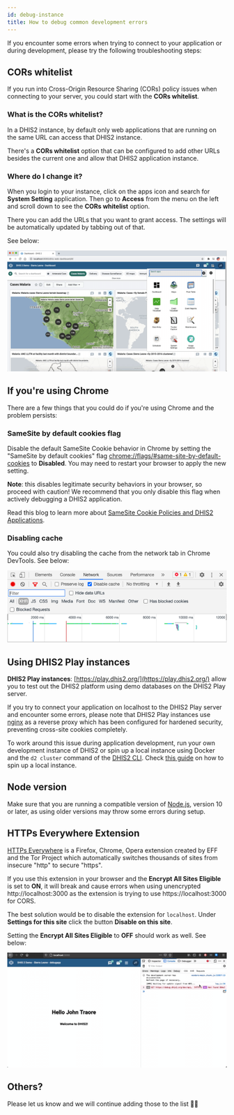 ```yaml
---
id: debug-instance
title: How to debug common development errors
---
```


If you encounter some errors when trying to connect to your application or during development, please try the following troubleshooting steps: 

##  CORs whitelist

If you run into Cross-Origin Resource Sharing (CORs) policy issues when connecting to your server, you could start with the **CORs whitelist**. 

### What is the CORs whitelist?

In a DHIS2 instance, by default only web applications that are running on the same URL can access that DHIS2 instance. 

There's a **CORs whitelist** option that can be configured to add other URLs besides the current one and allow that DHIS2 application instance. 

### Where do I change it? 

When you login to your instance, click on the apps icon and search for **System Setting** application. Then go to **Access** from the menu on the left and scroll down to see the **CORs whitelist** option. 

There you can add the URLs that you want to grant access. The settings will be automatically updated by tabbing out of that. 

See below:

![](./assets/cors-whitelist.gif)

## If you're using Chrome 

There are a few things that you could do if you're using Chrome and the problem persists: 

### SameSite by default cookies flag

Disable the default SameSite Cookie behavior in Chrome by setting the "SameSite by default cookies" flag [chrome://flags/#same-site-by-default-cookies](chrome://flags/#same-site-by-default-cookies) to **Disabled**. You may need to restart your browser to apply the new setting. 

**Note**: this disables legitimate security behaviors in your browser, so proceed with caution! We recommend that you only disable this flag when actively debugging a DHIS2 application. 

Read this blog to learn more about [SameSite Cookie Policies and DHIS2 Applications](../../blog/cross-origin-cookies).  

### Disabling cache

You could also try disabling the cache from the network tab in Chrome DevTools. See below:

![](./assets/disable-cache.png)

## Using DHIS2 Play instances

**DHIS2 Play instances**: [https://play.dhis2.org/](https://play.dhis2.org/) allow you to test out the DHIS2 platform using demo databases on the DHIS2 Play server. 

If you try to connect your application on localhost to the DHIS2 Play server and encounter some errors, please note that DHIS2 Play instances use [nginx](https://nginx.org/) as a reverse proxy which has been configured for hardened security, preventing cross-site cookies completely. 

To work around this issue during application development, run your own development instance of DHIS2 or spin up a local instance using Docker and the `d2 cluster` command of the [DHIS2 CLI](https://cli.dhis2.nu/#/commands/d2-cluster). Check [this guide](./spin-up-local-instance) on how to spin up a local instance. 

## Node version

Make sure that you are running a compatible version of [Node.js](https://nodejs.org/en/download/), version 10 or later, as using older versions may throw some errors during setup. 

## HTTPs Everywhere Extension 

[HTTPs Everywhere](https://www.eff.org/https-everywhere) is a Firefox, Chrome, Opera extension created by EFF and the Tor Project which automatically switches thousands of sites from insecure "http" to secure "https". 

If you use this extension in your browser and the **Encrypt All Sites Eligible** is set to **ON**, it will break and cause errors when using unencrypted http://localhost:3000 as the extension is trying to use https://localhost:3000 for CORS. 

The best solution would be to disable the extension for `localhost`. Under **Settings for this site** click the button **Disable on this site**.  

Setting the **Encrypt All Sites Eligible** to **OFF** should work as well. See below: 

![](./assets/https-everywhere.gif)

## Others?

Please let us know and we will continue adding those to the list 👌🏽 
